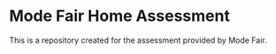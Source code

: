 # Mode Fair Home Assessment

This is a repository created for the assessment provided by Mode Fair. 
